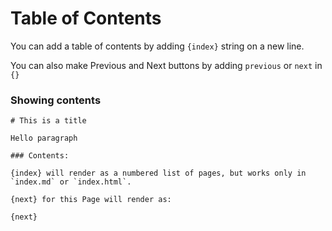 <!-- add-breadcrumbs -->
# Table of Contents

You can add a table of contents by adding `{index​}` string on a new line.

You can also make Previous and Next buttons by adding `previous` or `next` in `{}`

### Showing contents

    # This is a title

    Hello paragraph

    ### Contents:

    {index​} will render as a numbered list of pages, but works only in `index.md` or `index.html`.

    {next​} for this Page will render as:

    {next}
